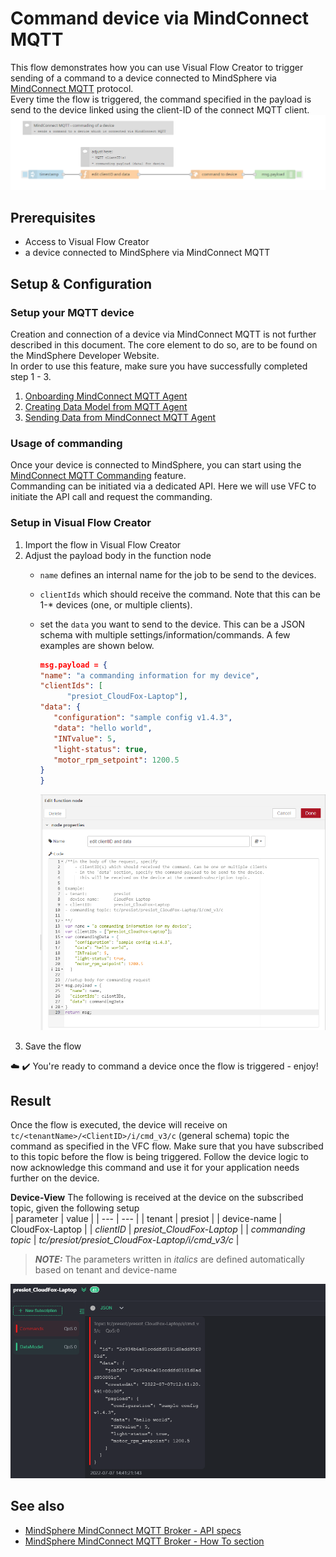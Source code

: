 # Command device via MindConnect MQTT

This flow demonstrates how you can use Visual Flow Creator to trigger sending of a command to a device connected to MindSphere via [MindConnect MQTT](https://documentation.mindsphere.io/MindSphere/howto/howto-mindconnectmqtt-commanding.html) protocol.  
Every time the flow is triggered, the command specified in the payload is send to the device linked using the client-ID of the connect MQTT client.  
![image](./doc/commandMqttDevice_MC.png)

## Prerequisites
- Access to Visual Flow Creator
- a device connected to MindSphere via MindConnect MQTT

## Setup & Configuration

### Setup your MQTT device
Creation and connection of a device via MindConnect MQTT is not further described in this document. The core element to do so, are to be found on the MindSphere Developer Website.  
In order to use this feature, make sure you have successfully completed step 1 - 3. 
  1) [Onboarding MindConnect MQTT Agent](https://documentation.mindsphere.io/MindSphere/howto/howto-onboard-mindconnect-mqtt.html)
  2) [Creating Data Model from MQTT Agent](https://documentation.mindsphere.io/MindSphere/howto/howto-create-data-model-mqtt-agent.html)
  3) [Sending Data from MindConnect MQTT Agent](https://documentation.mindsphere.io/MindSphere/howto/howto-send-data-from-mqtt-agent.html)

### Usage of commanding
Once your device is connected to MindSphere, you can start using the [MindConnect MQTT Commanding](https://documentation.mindsphere.io/MindSphere/howto/howto-mindconnectmqtt-commanding.html) feature.  
Commanding can be initiated via a dedicated API. Here we will use VFC to initiate the API call and request the commanding. 

### Setup in Visual Flow Creator
1. Import the flow in Visual Flow Creator
2. Adjust the payload body in the function node
    - ```name``` defines an internal name for the job to be send to the devices.
    - ```clientIds``` which should receive the command. Note that this can be 1-* devices (one, or multiple clients).
    - set the ```data``` you want to send to the device. This can be a JSON schema with multiple settings/information/commands. A few examples are shown below. 
      ```JSON
      msg.payload = {
      "name": "a commanding information for my device",
      "clientIds": [
            "presiot_CloudFox-Laptop"],
      "data": {
         "configuration": "sample config v1.4.3",
         "data": "hello world",
         "INTvalue": 5,
         "light-status": true,
         "motor_rpm_setpoint": 1200.5
      }
      }
      ```

      ![image](./doc/VFC_setup_MindConnect.png)
3.  Save the flow 

:cloud: :heavy_check_mark: You're ready to command a device once the flow is triggered - enjoy!


## Result
Once the flow is executed, the device will receive on ```tc/<tenantName>/<ClientID>/i/cmd_v3/c``` (general schema) topic the command as specified in the VFC flow. Make sure that you have subscribed to this topic before the flow is being triggered. 
Follow the device logic to now acknowledge this command and use it for your application needs further on the device.  
 
**Device-View**
The following is received at the device on the subscribed topic, given the following setup  
| parameter | value | 
| --- | --- |
| tenant | presiot |
| device-name | CloudFox-Laptop |
| *clientID* | *presiot_CloudFox-Laptop* |
| *commanding topic* | *tc/presiot/presiot_CloudFox-Laptop/i/cmd_v3/c* |

> **_NOTE:_** The parameters written in *italics* are defined automatically based on tenant and device-name

![image](./doc/receive_command_MC.png)

## See also
- [MindSphere MindConnect MQTT Broker - API specs](https://documentation.mindsphere.io/MindSphere/concepts/concept-mindsphere-mqtt-broker.html)
- [MindSphere MindConnect MQTT Broker - How To section](https://documentation.mindsphere.io/MindSphere/concepts/concept-mindsphere-mqtt-broker.html)
  








